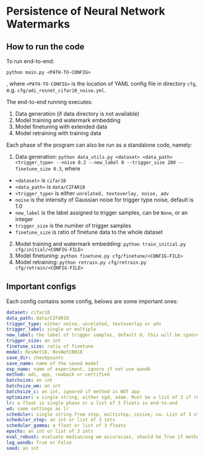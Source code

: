 # Persistence of Neural Network Watermarks
## How to run the code
To run end-to-end: 
```shell
python main.py <PATH-TO-CONFIG>
```
, where `<PATH-TO-CONFIG>` is the location of YAML config file in directory `cfg`, e.g. `cfg/adi_resnet_cifar10_noise.yml`.

The end-to-end running executes:

1. Data generation (if data directory is not available)
2. Model training and watermark embedding
3. Model finetuning with extended data
4. Model retraining with training data

Each phase of the program can also be run as a standalone code, namely:

1. Data generation: `python data_utils.py <dataset> <data_path> <trigger_type> --noise 0.2 --new_label 0 --trigger_size 200 --finetune_size 0.3`, where 
* `<dataset>` is `cifar10`
* `<data_path>` is `data/CIFAR10`
* `<trigger_type>` is either `unrelated, textoverlay, noise, adv`
* `noise` is the intensity of Gaussian noise for trigger type noise, default is 1.0
* `new_label` is the label assigned to trigger samples, can be `None`, or an integer
* `trigger_size` is the number of trigger samples
* `finetune_size` is ratio of finetune data to the whole dataset
2. Model training and watermark embedding: `python train_initial.py cfg/initial/<CONFIG-FILE>`
3. Model finetuning: `python finetune.py cfg/finetune/<CONFIG-FILE>`
4. Model retraining: `python retrain.py cfg/retrain.py cfg/retrain/<CONFIG-FILE>`

## Important configs

Each config contains some config, belows are some important ones:
```yaml
dataset: cifar10
data_path: data/CIFAR10
trigger_type: either noise, unrelated, textoverlay or adv
trigger_label: single or multiple
new_label: the label of trigger samples, default 0, this will be ignored if trigger_label = multiple
trigger_size: an int
finetune_size: ratio of finetune
model: ResNet18, ResNetCBN18
save_dir: checkpoints
save_name: name of the saved model
exp_name: name of experiment, ignore if not use wandb
method: adi, app, rowback or certified
batchsize: an int
batchsize_wm: an int
batchsize_c: an int, ignored if method is NOT app
optimizer: a single string, either sgd, adam. Must be a list of 3 if run end-to-end, e.g. [sgd, adam, sgd]
lr: a float in single phase or a list of 3 floats in end-to-end
wd: same settings as lr
scheduler: single string from step, multistep, cosine, na. List of 3 strings in end-to-end
scheduler_step: an int or list of 3 ints
scheduler_gamma: a float or list of 3 floats
epochs: an int or list of 3 ints
eval_robust: evaluate median/avg wm accuracies, should be True if method = certified
log_wandb: True or False
seed: an int
```